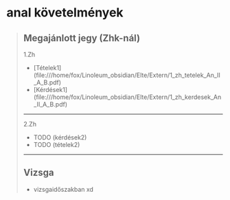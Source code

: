 # anal követelmények

> ## Megajánlott jegy (Zhk-nál)
>
> 1.Zh
>
> - \[Tételek1\](file:///home/fox/Linoleum_obsidian/Elte/Extern/1_zh_tetelek_An_II_A_B.pdf)
> - \[Kérdések1\](file:///home/fox/Linoleum_obsidian/Elte/Extern/1_zh_kerdesek_An_II_A_B.pdf)
>
> ______________________________________________________________________
>
> 2.Zh
>
> - TODO (kérdések2)
> - TODO (tételek2)
>
> ______________________________________________________________________
>
> ## Vizsga
>
> - vizsgaidőszakban xd
